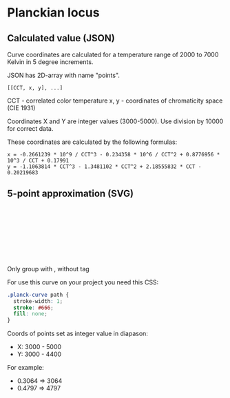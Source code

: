 # Planckian locus

## Calculated value (JSON)

Curve coordinates are calculated for a temperature range of 2000 to 7000 Kelvin in 5 degree increments.

JSON has 2D-array with name "points".
```
[[CCT, x, y], ...]
```
CCT - correlated color temperature
x, y - coordinates of chromaticity space (CIE 1931)

Coordinates X and Y are integer values (3000-5000).
Use division by 10000 for correct data.

These coordinates are calculated by the following formulas:
```
x = -0.2661239 * 10^9 / CCT^3 - 0.234358 * 10^6 / CCT^2 + 0.8776956 * 10^3 / CCT + 0.17991
y = -1.1063814 * CCT^3 - 1.3481102 * CCT^2 + 2.18555832 * CCT - 0.20219683
```


## 5-point approximation (SVG)

Only group with <path />, without tag <svg>.

For use this curve on your project you need this CSS:
```css
.planck-curve path {
  stroke-width: 1;
  stroke: #666;
  fill: none;
}
```

Coords of points set as integer value in diapason:
- X: 3000 - 5000
- Y: 3000 - 4400

For example:
- 0.3064 => 3064
- 0.4797 => 4797
